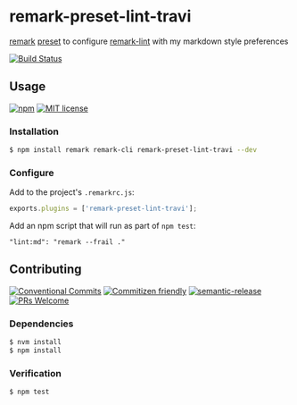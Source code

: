# remark-preset-lint-travi

[remark](https://github.com/remarkjs/remark) [preset](https://github.com/remarkjs/remark/blob/master/doc/plugins.md#list-of-presets)
to configure [remark-lint](https://github.com/remarkjs/remark-lint) with my
markdown style preferences

<!-- status badges -->
[![Build Status][ci-badge]][ci-link]

## Usage

<!-- consumer badges -->
[![npm][npm-badge]][npm-link]
[![MIT license][license-badge]][license-link]

### Installation

```sh
$ npm install remark remark-cli remark-preset-lint-travi --dev
```

### Configure

Add to the project's `.remarkrc.js`:

```js
exports.plugins = ['remark-preset-lint-travi'];
```

Add an npm script that will run as part of `npm test`:

```
"lint:md": "remark --frail ."
```

## Contributing

<!-- contribution badges -->
[![Conventional Commits][commit-convention-badge]][commit-convention-link]
[![Commitizen friendly][commitizen-badge]][commitizen-link]
[![semantic-release][semantic-release-badge]][semantic-release-link]
[![PRs Welcome][PRs-badge]][PRs-link]

### Dependencies

```sh
$ nvm install
$ npm install
```

### Verification

```sh
$ npm test
```

[npm-link]: https://www.npmjs.com/package/remark-preset-lint-travi
[npm-badge]: https://img.shields.io/npm/v/remark-preset-lint-travi.svg
[license-link]: LICENSE
[license-badge]: https://img.shields.io/github/license/travi/remark-preset-lint-travi.svg
[ci-link]: https://travis-ci.com/travi/remark-preset-lint-travi
[ci-badge]: https://img.shields.io/travis/com/travi/remark-preset-lint-travi/master.svg
[commit-convention-link]: https://conventionalcommits.org
[commit-convention-badge]: https://img.shields.io/badge/Conventional%20Commits-1.0.0-yellow.svg
[commitizen-link]: http://commitizen.github.io/cz-cli/
[commitizen-badge]: https://img.shields.io/badge/commitizen-friendly-brightgreen.svg
[semantic-release-link]: https://github.com/semantic-release/semantic-release
[semantic-release-badge]: https://img.shields.io/badge/%20%20%F0%9F%93%A6%F0%9F%9A%80-semantic--release-e10079.svg
[PRs-link]: http://makeapullrequest.com
[PRs-badge]: https://img.shields.io/badge/PRs-welcome-brightgreen.svg
